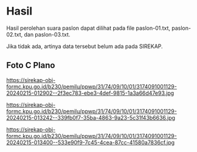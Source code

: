 # Hasil

Hasil perolehan suara paslon dapat dilihat pada file paslon-01.txt, paslon-02.txt, dan paslon-03.txt.

Jika tidak ada, artinya data tersebut belum ada pada SIREKAP.

## Foto C Plano

https://sirekap-obj-formc.kpu.go.id/b230/pemilu/ppwp/31/74/09/10/01/3174091001129-20240215-012902--2f3ec783-ebe3-4def-9815-1a3a66d47e93.jpg

https://sirekap-obj-formc.kpu.go.id/b230/pemilu/ppwp/31/74/09/10/01/3174091001129-20240215-013242--339fb0f7-35ba-4863-9a23-5c31f43b6636.jpg

https://sirekap-obj-formc.kpu.go.id/b230/pemilu/ppwp/31/74/09/10/01/3174091001129-20240215-013400--533e90f9-7c45-4cea-87cc-41580a7836cf.jpg
